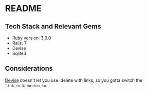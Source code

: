 # README

## Tech Stack and Relevant Gems
* Ruby version: 3.0.0  
* Rails: 7  
* Devise  
* Sqlite3  

## Considerations
[Devise](https://github.com/heartcombo/devise?tab=readme-ov-file#configuring-routes) doesn't let you use :delete with links, so you gotta switch the `link_to` to `button_to`.



